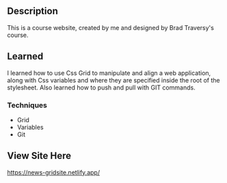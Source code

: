 ## Description
This is a course website, created by me and designed by Brad Traversy's course.
## Learned
I learned how to use Css Grid to manipulate and align a web application, along with Css variables
and where they are specified inside the root of the stylesheet. Also learned how to push and pull
with GIT commands.
### Techniques
- Grid
- Variables
- Git
## View Site Here
https://news-gridsite.netlify.app/

